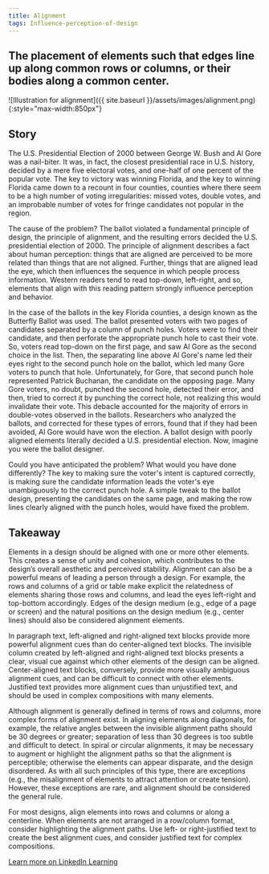```yaml
---
title: Alignment
tags: Influence-perception-of-design
---
```


## The placement of elements such that edges line up along common rows or columns, or their bodies along a common center.

![Illustration for alignment]({{ site.baseurl }}/assets/images/alignment.png){:style="max-width:850px"}

<!--more-->

## Story

The U.S. Presidential Election of 2000 between George W. Bush and Al Gore was a nail-biter. It was, in fact, the closest presidential race in U.S. history, decided by a mere five electoral votes, and one-half of one percent of the popular vote. The key to victory was winning Florida, and the key to winning Florida came down to a recount in four counties, counties where there seem to be a high number of voting irregularities: missed votes, double votes, and an improbable number of votes for fringe candidates not popular in the region.

The cause of the problem? The ballot violated a fundamental principle of design, the principle of alignment, and the resulting errors decided the U.S. presidential election of 2000. The principle of alignment describes a fact about human perception: things that are aligned are perceived to be more related than things that are not aligned. Further, things that are aligned lead the eye, which then influences the sequence in which people process information. Western readers tend to read top-down, left-right, and so, elements that align with this reading pattern strongly influence perception and behavior.

In the case of the ballots in the key Florida counties, a design known as the Butterfly Ballot was used. The ballot presented voters with two pages of candidates separated by a column of punch holes. Voters were to find their candidate, and then perforate the appropriate punch hole to cast their vote. So, voters read top-down on the first page, and saw Al Gore as the second choice in the list. Then, the separating line above Al Gore's name led their eyes right to the second punch hole on the ballot, which led many Gore voters to punch that hole. Unfortunately, for Gore, that second punch hole represented Patrick Buchanan, the candidate on the opposing page. Many Gore voters, no doubt, punched the second hole, detected their error, and then, tried to correct it by punching the correct hole, not realizing this would invalidate their vote. This debacle accounted for the majority of errors in double-votes observed in the ballots. Researchers who analyzed the ballots, and corrected for these types of errors, found that if they had been avoided, Al Gore would have won the election. A ballot design with poorly aligned elements literally decided a U.S. presidential election. Now, imagine you were the ballot designer.

Could you have anticipated the problem? What would you have done differently? The key to making sure the voter's intent is captured correctly, is making sure the candidate information leads the voter's eye unambiguously to the correct punch hole. A simple tweak to the ballot design, presenting the candidates on the same page, and making the row lines clearly aligned with the punch holes, would have fixed the problem.

## Takeaway

Elements in a design should be aligned with one or more other elements. This creates a sense of unity and cohesion, which contributes to the design’s overall aesthetic and perceived stability. Alignment can also be a powerful means of leading a person through a design. For example, the rows and columns of a grid or table make explicit the relatedness of elements sharing those rows and columns, and lead the eyes left-right and top-bottom accordingly. Edges of the design medium (e.g., edge of a page or screen) and the natural positions on the design medium (e.g., center lines) should also be considered alignment elements.

In paragraph text, left-aligned and right-aligned text blocks provide more powerful alignment cues than do center-aligned text blocks. The invisible column created by left-aligned and right-aligned text blocks presents a clear, visual cue against which other elements of the design can be aligned. Center-aligned text blocks, conversely, provide more visually ambiguous alignment cues, and can be difficult to connect with other elements. Justified text provides more alignment cues than unjustified text, and should be used in complex compositions with many elements.

Although alignment is generally defined in terms of rows and columns, more complex forms of alignment exist. In aligning elements along diagonals, for example, the relative angles between the invisible alignment paths should be 30 degrees or greater; separation of less than 30 degrees is too subtle and difficult to detect. In spiral or circular alignments, it may be necessary to augment or highlight the alignment paths so that the alignment is perceptible; otherwise the elements can appear disparate, and the design disordered. As with all such principles of this type, there are exceptions (e.g., the misalignment of elements to attract attention or create tension). However, these exceptions are rare, and alignment should be considered the general rule.

For most designs, align elements into rows and columns or along a centerline. When elements are not arranged in a row/column format, consider highlighting the alignment paths. Use left- or right-justified text to create the best alignment cues, and consider justified text for complex compositions.

[Learn more on LinkedIn Learning](https://www.linkedin.com/learning/universal-principles-of-design/alignment)
